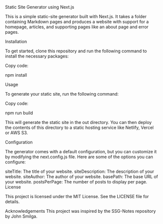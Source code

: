 Static Site Generator using Next.js

This is a simple static-site generator built with Next.js. It takes a folder containing Markdown pages and produces a website with support for a homepage, articles, and supporting pages like an about page and error pages.

Installation

To get started, clone this repository and run the following command to install the necessary packages:

Copy code:

npm install

Usage

To generate your static site, run the following command:

Copy code:

npm run build

This will generate the static site in the out directory. You can then deploy the contents of this directory to a static hosting service like Netlify, Vercel or AWS S3.

Configuration

The generator comes with a default configuration, but you can customize it by modifying the next.config.js file. Here are some of the options you can configure:

siteTitle: The title of your website.
siteDescription: The description of your website.
siteAuthor: The author of your website.
basePath: The base URL of your website.
postsPerPage: The number of posts to display per page.
License

This project is licensed under the MIT License. See the LICENSE file for details.

Acknowledgements
This project was inspired by the SSG-Notes repository by John Smilga.

